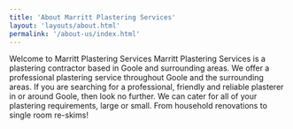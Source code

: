 ```yaml
---
title: 'About Marritt Plastering Services'
layout: 'layouts/about.html'
permalink: '/about-us/index.html'
---
```


Welcome to Marritt Plastering Services
Marritt Plastering Services is a plastering contractor based in Goole and surrounding areas.
We offer a professional plastering service throughout Goole and the surrounding areas. If you are searching for a professional, friendly and reliable plasterer in or around Goole, then look no further.
We can cater for all of your plastering requirements, large or small. From household renovations to single room re-skims!